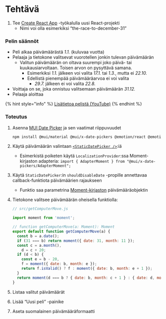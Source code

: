 # Tehtävä

1. Tee [Create React App](https://create-react-app.dev/) -työkalulla uusi React-projekti
   * Nimi voi olla esimerkiksi “the-race-to-december-31”

### Pelin säännöt

* Peli alkaa päivämäärästä _1.1._ \(kuluvaa vuotta\)
* Pelaaja ja tietokone valitsevat vuorotellen jonkin tulevan päivämäärän
  * Valitun päivämäärän on oltava suurempi joko päivä- tai kuukausiarvoltaan. Toisen arvon on pysyttävä samana.
    * Esimerkiksi _1.1._ jälkeen voi valita _17.1._ tai _1.3._, mutta ei _22.10._
    * Edellistä pienempää  päivämääräarvoa ei voi valita
      * _29.7._ jälkeen ei voi valita _22.8._
* Voittaja on se, joka onnistuu valitsemaan päivämäärän _31.12._
* Pelaaja aloittaa

{% hint style="info" %}
[Lisätietoa pelistä \(YouTube\)](https://www.youtube.com/watch?v=ETb6MqCAo1Q)
{% endhint %}

### Toteutus

1. Asenna [MUI Date Picker](https://mui.com/x/react-date-pickers/date-picker/) ja sen vaatimat riippuvuudet

   ```bash
   npm install @mui/material @mui/x-date-pickers @emotion/react @emotion/styled moment
   ```

2. Käytä päivämäärän valintaan [`<StaticDatePicker />`](https://mui.com/x/react-date-pickers/date-picker/#static-mode):iä
   * Esimerkistä poiketen käytä `LocalizationProvider`:ssa Moment-kirjaston adapteria: `import { AdapterMoment } from "@mui/x-date-pickers/AdapterMoment";`
4. Käytä `StaticDatePicker`:in `shouldDisableDate` -propille annettavaa callback-funktiota päivämäärien rajaukseen
   * Funktio saa parametrina [Moment-kirjaston](https://momentjs.com/docs/) päivämääräobjektin
5. Tietokone valitsee päivämäärän oheisella funktiolla:

   ```javascript
   // src/getComputerMove.js
   
   import moment from 'moment';
   
   // function getComputerMove(a: Moment): Moment
   export default function getComputerMove(a) {
     const b = a.date();
     if (31 === b) return moment({ date: 31, month: 11 });
     const c = a.month(),
       d = c + 20;
     if (d < b) {
       const e = b - 20,
       f = moment({ date: b, month: e });
       return f.isValid() ? f : moment({ date: b, month: e + 1 });
     }
     return moment(d === b ? { date: b, month: c + 1 } : { date: d, month: c });
   }
   ```

5. Listaa valitut päivämäärät
6. Lisää “Uusi peli” -painike
7. Aseta suomalainen päivämääräformaatti

